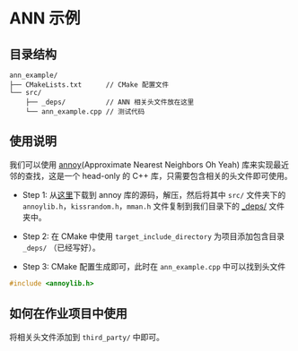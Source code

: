 # ANN 示例

## 目录结构
```
ann_example/
├── CMakeLists.txt      // CMake 配置文件
└── src/                
    ├── _deps/          // ANN 相关头文件放在这里
    └── ann_example.cpp // 测试代码  
```

## 使用说明

我们可以使用 [annoy](https://github.com/spotify/annoy)(Approximate Nearest Neighbors Oh Yeah) 库来实现最近邻的查找，这是一个 head-only 的 C++ 库，只需要包含相关的头文件即可使用。

- Step 1: 从[这里](https://github.com/spotify/annoy/releases/tag/v1.17.2)下载到 annoy 库的源码，解压，然后将其中 `src/` 文件夹下的 `annoylib.h`，`kissrandom.h`，`mman.h` 文件复制到我们目录下的 [_deps/](./src/_deps/) 文件夹中。

- Step 2: 在 CMake 中使用 `target_include_directory` 为项目添加包含目录 `_deps/` （已经写好）。

- Step 3: CMake 配置生成即可，此时在 `ann_example.cpp` 中可以找到头文件 

```cpp
#include <annoylib.h>
```


## 如何在作业项目中使用

将相关头文件添加到 `third_party/` 中即可。